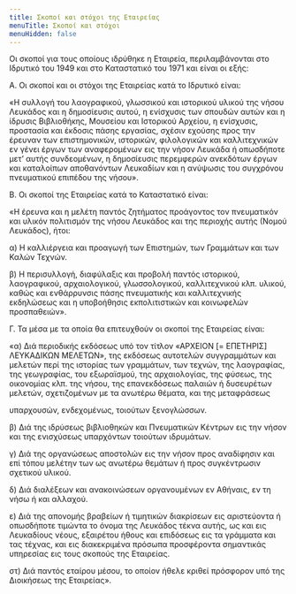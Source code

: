 ```yaml
---
title: Σκοποί και στόχοι της Εταιρείας
menuTitle: Σκοποί και στόχοι
menuHidden: false
---
```


Οι σκοποί για τους οποίους ιδρύθηκε η Εταιρεία, περιλαμβάνονται στο Ιδρυτικό του 1949 και στο Καταστατικό του 1971 και είναι οι εξής: 

Α. Οι σκοποί και οι στόχοι της Εταιρείας κατά το Ιδρυτικό είναι:

«Η συλλογή του λαογραφικού, γλωσσικού και ιστορικού υλικού της νήσου Λευκάδος και η δημοσίευσις αυτού, η ενίσχυσις των σπουδών αυτών και η ίδρυσις Βιβλιοθήκης, Μουσείου και Ιστορικού Αρχείου, η ενίσχυσις, προστασία και έκδοσις πάσης εργασίας, σχέσιν εχούσης προς την έρευναν των επιστημονικών, ιστορικών, φιλολογικών και καλλιτεχνικών εν γένει έργων των αναφερομένων εις την νήσον Λευκάδα ή οπωσδήποτε μετ’ αυτής συνδεομένων, η δημοσίευσις περεμφερών ανεκδότων έργων και καταλοίπων αποθανόντων Λευκαδίων και η ανύψωσις του συγχρόνου πνευματικού επιπέδου της νήσου».

Β. Οι σκοποί της Εταιρείας κατά το Καταστατικό είναι:

«Η έρευνα και η μελέτη παντός ζητήματος προάγοντος τον πνευματικόν και υλικόν πολιτισμόν της νήσου Λευκάδος και της περιοχής αυτής \(Νομού Λευκάδος\), ήτοι:

α\) Η καλλιέργεια και προαγωγή των Επιστημών, των Γραμμάτων και των Καλών Τεχνών.

β\) Η περισυλλογή, διαφύλαξις και προβολή παντός ιστορικού, λαογραφικού, αρχαιολογικού, γλωσσολογικού, καλλιτεχνικού κλπ. υλικού, καθώς και ενθάρρυνσις πάσης πνευματικής και καλλιτεχνικής εκδηλώσεως και η υποβοήθησις εκπολιτιστικών και κοινωφελών προσπαθειών». 

Γ. Τα μέσα με τα οποία θα επιτευχθούν οι σκοποί της Εταιρείας είναι: 

«α\) Διά περιοδικής εκδόσεως υπό τον τίτλον «ΑΡΧΕΙΟΝ [= ΕΠΕΤΗΡΙΣ] ΛΕΥΚΑΔΙΚΩΝ ΜΕΛΕΤΩΝ», της εκδόσεως αυτοτελών συγγραμμάτων και μελετών περί της ιστορίας των γραμμάτων, των τεχνών, της λαογραφίας, της γεωγραφίας, του εξωραϊσμού, της αρχαιολογίας, της φύσεως, της οικονομίας κλπ. της νήσου, της επανεκδόσεως παλαιών ή δυσευρέτων μελετών, σχετιζομένων με τα ανωτέρω θέματα, και της μεταφράσεως

υπαρχουσών, ενδεχομένως, τοιούτων ξενογλώσσων.

β\) Διά της ιδρύσεως βιβλιοθηκών και Πνευματικών Κέντρων εις την νήσον και της ενισχύσεως υπαρχόντων τοιούτων ιδρυμάτων.

γ\) Διά της οργανώσεως αποστολών εις την νήσον προς αναδίφησιν και επί τόπου μελέτην των ως ανωτέρω θεμάτων ή προς συγκέντρωσιν σχετικού υλικού.

δ\) Διά διαλέξεων και ανακοινώσεων οργανουμένων εν Αθήναις, εν τη νήσω ή και αλλαχού.

ε\) Διά της απονομής βραβείων ή τιμητικών διακρίσεων εις αριστεύοντα ή οπωσδήποτε τιμώντα το όνομα της Λευκάδος τέκνα αυτής, ως και εις Λευκαδίους νέους, εξαιρέτου ήθους και επιδόσεως εις τα γράμματα και τας τέχνας, και εις διακεκριμένα πρόσωπα προσφέροντα σημαντικάς υπηρεσίας εις τους σκοπούς της Εταιρείας.

στ\) Διά παντός εταίρου μέσου, το οποίον ήθελε κριθεί πρόσφορον υπό της Διοικήσεως της Εταιρείας».
